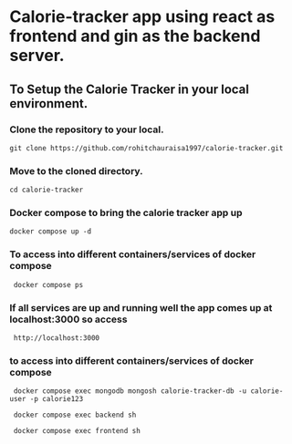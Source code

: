 # Calorie-tracker app using react as frontend and gin as the backend server.
## To Setup the Calorie Tracker in your local environment.

### Clone the repository to your local.
```
git clone https://github.com/rohitchauraisa1997/calorie-tracker.git
```

### Move to the cloned directory.
```
cd calorie-tracker
```

### Docker compose to bring the calorie tracker app up
```
docker compose up -d
```
### To access into different containers/services of docker compose 
```
 docker compose ps
```
### If all services are up and running well the app comes up at localhost:3000 so access
```
 http://localhost:3000
```
### to access into different containers/services of docker compose 

```
 docker compose exec mongodb mongosh calorie-tracker-db -u calorie-user -p calorie123
```

```
 docker compose exec backend sh
```

```
 docker compose exec frontend sh
```
